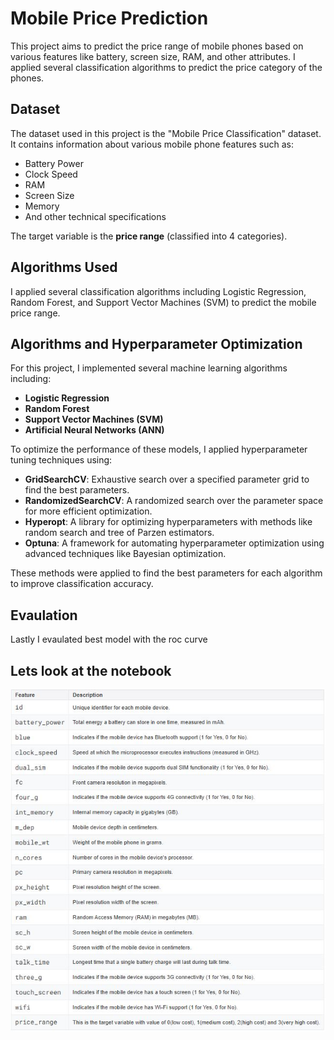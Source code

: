 # Mobile Price Prediction #

This project aims to predict the price range of mobile phones based on various features like battery, screen size, RAM, and other attributes. I applied several classification algorithms to predict the price category of the phones.


## Dataset ##

The dataset used in this project is the "Mobile Price Classification" dataset. It contains information about various mobile phone features such as:

- Battery Power
- Clock Speed
- RAM
- Screen Size
- Memory
- And other technical specifications

The target variable is the **price range** (classified into 4 categories).
## Algorithms Used ##

I applied several classification algorithms including Logistic Regression, Random Forest, and Support Vector Machines (SVM) to predict the mobile price range.
## Algorithms and Hyperparameter Optimization ##

For this project, I implemented several machine learning algorithms including:

- **Logistic Regression**
- **Random Forest**
- **Support Vector Machines (SVM)**
- **Artificial Neural Networks (ANN)**

To optimize the performance of these models, I applied hyperparameter tuning techniques using:

- **GridSearchCV**: Exhaustive search over a specified parameter grid to find the best parameters.
- **RandomizedSearchCV**: A randomized search over the parameter space for more efficient optimization.
- **Hyperopt**: A library for optimizing hyperparameters with methods like random search and tree of Parzen estimators.
- **Optuna**: A framework for automating hyperparameter optimization using advanced techniques like Bayesian optimization.

These methods were applied to find the best parameters for each algorithm to improve classification accuracy.
## Evaulation ##
Lastly I evaulated best model with the roc curve


## Lets look at the notebook ##

![Ekran Alıntısı](images/Ekran%20Alıntısı.JPG)






















